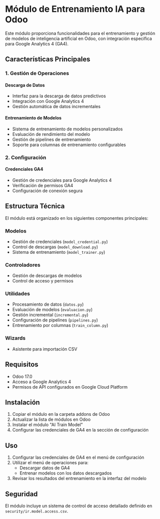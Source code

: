 # Módulo de Entrenamiento IA para Odoo

Este módulo proporciona funcionalidades para el entrenamiento y gestión de modelos de inteligencia artificial en Odoo, con integración específica para Google Analytics 4 (GA4).

## Características Principales

### 1. Gestión de Operaciones

#### Descarga de Datos
- Interfaz para la descarga de datos predictivos
- Integración con Google Analytics 4
- Gestión automática de datos incrementales

#### Entrenamiento de Modelos
- Sistema de entrenamiento de modelos personalizados
- Evaluación de rendimiento del modelo
- Gestión de pipelines de entrenamiento
- Soporte para columnas de entrenamiento configurables

### 2. Configuración

#### Credenciales GA4
- Gestión de credenciales para Google Analytics 4
- Verificación de permisos GA4
- Configuración de conexión segura

## Estructura Técnica

El módulo está organizado en los siguientes componentes principales:

### Modelos
- Gestión de credenciales (`model_credential.py`)
- Control de descargas (`model_download.py`)
- Sistema de entrenamiento (`model_trainer.py`)

### Controladores
- Gestión de descargas de modelos
- Control de acceso y permisos

### Utilidades
- Procesamiento de datos (`datos.py`)
- Evaluación de modelos (`evaluacion.py`)
- Gestión incremental (`incremental.py`)
- Configuración de pipelines (`pipelines.py`)
- Entrenamiento por columnas (`train_column.py`)

### Wizards
- Asistente para importación CSV

## Requisitos
- Odoo 17.0
- Acceso a Google Analytics 4
- Permisos de API configurados en Google Cloud Platform

## Instalación

1. Copiar el módulo en la carpeta addons de Odoo
2. Actualizar la lista de módulos en Odoo
3. Instalar el módulo "AI Train Model"
4. Configurar las credenciales de GA4 en la sección de configuración

## Uso

1. Configurar las credenciales de GA4 en el menú de configuración
2. Utilizar el menú de operaciones para:
   - Descargar datos de GA4
   - Entrenar modelos con los datos descargados
3. Revisar los resultados del entrenamiento en la interfaz del modelo

## Seguridad

El módulo incluye un sistema de control de acceso detallado definido en `security/ir.model.access.csv`.
